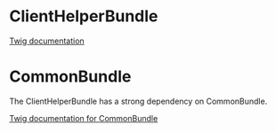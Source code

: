 ClientHelperBundle
=============

[Twig documentation](../master/Resources/doc/twig.md)

CommonBundle
=============

The ClientHelperBundle has a strong dependency on CommonBundle.
 
[Twig documentation for CommonBundle](https://github.comhttps://github.com/ems-project/EMSClientHelperBundle/blob/master/Resources/doc/twig.md)
